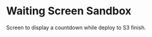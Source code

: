 Waiting Screen Sandbox
=====================

Screen to display a countdown while deploy to S3 finish.